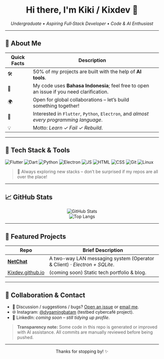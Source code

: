 <!-- Profile README for GitHub.com/Kixdev  -->

<h1 align="center">Hi there, I'm <strong>Kiki / Kixdev</strong> 👋</h1>

<p align="center">
  <em>Undergraduate • Aspiring Full‑Stack Developer • Code & AI Enthusiast</em>
</p>

---

## 🚀 About Me

| Quick Facts | Description                                                                                                                  |   |
| ----------- | ----------------------------------------------------------------------------------------------------------------------------- | - |
| 🛠          | 50% of my projects are built with the help of <strong>AI tools</strong>.                                                      |   |
| 💬          | My code uses <strong>Bahasa Indonesia</strong>; feel free to open an issue if you need clarification.                        |   |
| 🌍          | Open for global collaborations – let’s build something together!                                                              |   |
| 🔭          | Interested in <code>Flutter</code>, <code>Python</code>, <code>Electron</code>, and <em>almost every programming language</em>. |   |
| 💡          | Motto: <em>Learn ✓ Fail ✓ Rebuild</em>.                                                                                       |   |

---

## 🧰 Tech Stack & Tools

<p>
  <img src="https://img.shields.io/badge/Flutter-02569B?logo=flutter&logoColor=white" alt="Flutter">
  <img src="https://img.shields.io/badge/Dart-0175C2?logo=dart&logoColor=white" alt="Dart">
  <img src="https://img.shields.io/badge/Python-3776AB?logo=python&logoColor=white" alt="Python">
  <img src="https://img.shields.io/badge/Electron-2c019c?logo=electron&logoColor=white" alt="Electron">
  <img src="https://img.shields.io/badge/JavaScript-F7DF1E?logo=javascript&logoColor=black" alt="JS">
  <img src="https://img.shields.io/badge/HTML5-E34F26?logo=html5&logoColor=white" alt="HTML">
  <img src="https://img.shields.io/badge/CSS3-1572B6?logo=css3&logoColor=white" alt="CSS">
  <img src="https://img.shields.io/badge/Git-F05032?logo=git&logoColor=white" alt="Git">
  <img src="https://img.shields.io/badge/Linux-FCC624?logo=linux&logoColor=black" alt="Linux">
</p>

> 📖 Always exploring new stacks – don’t be surprised if my repos are all over the place!

---

## 📈 GitHub Stats

<p align="center">
  <img src="https://github-readme-stats.vercel.app/api?username=Kixdev&show_icons=true&theme=default&hide_rank=true" alt="GitHub Stats" />
  <br/>
  <img src="https://github-readme-stats.vercel.app/api/top-langs/?username=Kixdev&layout=compact&langs_count=8" alt="Top Langs" />
</p>

---

## 📌 Featured Projects

| Repo                                                           | Brief Description                                                               |
| -------------------------------------------------------------- | -------------------------------------------------------------------------------- |
| [**NetChat**](https://github.com/Kixdev/NetChat)               | A two-way LAN messaging system (Operator & Client) ⋅ <em>Electron + SQLite</em>. |
| [Kixdev.github.io](https://github.com/Kixdev/Kixdev.github.io) | (coming soon) Static tech portfolio & blog.                                     |

---

## 🤝 Collaboration & Contact

* 💬 Discussion / suggestions / bugs? <a href="https://github.com/Kixdev/NetChat/issues">Open an issue</a> or <a href="mailto:kixtudio@gmail.com">email me</a>.
* 🌐 Instagram: <a href="https://www.instagram.com/dygamingbatam/">@dygamingbatam</a> (testbed cybercafé project).
* 📄 LinkedIn: *coming soon – still tidying up profile*.

> **Transparency note:** Some code in this repo is generated or improved with AI assistance. All commits are manually reviewed before being pushed.

---

<p align="center">
  Thanks for stopping by! ✨
</p>
